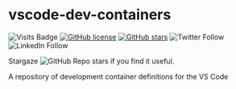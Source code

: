 # vscode-dev-containers

![Visits Badge](https://badges.pufler.dev/visits/simorgh1/vscode-dev-containers)
[![GitHub license](https://img.shields.io/github/license/simorgh1/vscode-dev-containers)](https://github.com/simorgh1/vscode-dev-containers/blob/master/LICENSE)
[![GitHub stars](https://img.shields.io/github/stars/simorgh1/vscode-dev-containers)](https://github.com/simorgh1/vscode-dev-containers/stargazers)
![Twitter Follow](https://img.shields.io/twitter/follow/bahrammaravandi?style=social)
![LinkedIn Follow](https://shields.io/badge/style-bahram.maravandi-black?logo=linkedin&label=LinkedIn&link=https://www.linkedin.com/in/bahram.maravandi)

Stargaze ![GitHub Repo stars](https://img.shields.io/github/stars/simorgh1/vscode-dev-containers?style=social) if you find it useful.

A repository of development container definitions for the VS Code
